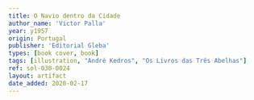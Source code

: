 ```yaml
---
title: O Navio dentro da Cidade
author_name: 'Victor Palla'
year: y1957
origin: Portugal
publisher: 'Editorial Gleba'
types: [book cover, book]
tags: [illustration, "André Kedros", "Os Livros das Três Abelhas"]
ref: sol-030-0024
layout: artifact
date_added: 2020-02-17
---
```

